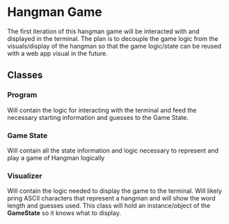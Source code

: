 # Hangman Game
The first iteration of this hangman game will be interacted with and displayed in the terminal.
The plan is to decouple the game logic from the visuals/display of the hangman so that the game logic/state can be reused with a web app visual in the future.

## Classes
### Program
Will contain the logic for interacting with the terminal and feed the necessary starting information and guesses to the Game State.

### Game State
Will contain all the state information and logic necessary to represent and play a game of Hangman logically

### Visualizer
Will contain the logic needed to display the game to the terminal. Will likely pring ASCII characters that represent a hangman and will show the word length and guesses used.
This class will hold an instance/object of the **GameState** so it knows what to display.